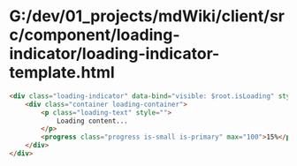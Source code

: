 # G:/dev/01_projects/mdWiki/client/src/component/loading-indicator/loading-indicator-template.html
```html
<div class="loading-indicator" data-bind="visible: $root.isLoading" style="display: none;">
    <div class="container loading-container">
        <p class="loading-text" style="">
            Loading content...
        </p>
        <progress class="progress is-small is-primary" max="100">15%</progress>
    </div>
</div>
 ```